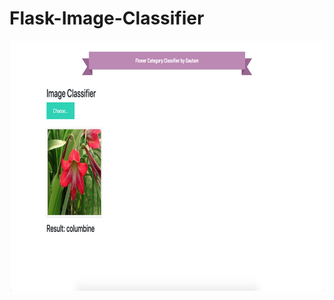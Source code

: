 # Flask-Image-Classifier
<p align="center">
  <img width="500" height="400" src="Screenshot%202020-06-27%20at%204.30.54%20PM.png">
</p>
